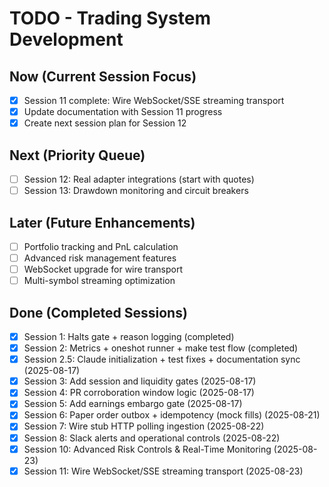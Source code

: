 # TODO - Trading System Development

## Now (Current Session Focus)
- [x] Session 11 complete: Wire WebSocket/SSE streaming transport
- [x] Update documentation with Session 11 progress
- [x] Create next session plan for Session 12

## Next (Priority Queue) 
- [ ] Session 12: Real adapter integrations (start with quotes)
- [ ] Session 13: Drawdown monitoring and circuit breakers

## Later (Future Enhancements)
- [ ] Portfolio tracking and PnL calculation
- [ ] Advanced risk management features
- [ ] WebSocket upgrade for wire transport
- [ ] Multi-symbol streaming optimization

## Done (Completed Sessions)
- [x] Session 1: Halts gate + reason logging (completed)
- [x] Session 2: Metrics + oneshot runner + make test flow (completed)
- [x] Session 2.5: Claude initialization + test fixes + documentation sync (2025-08-17)
- [x] Session 3: Add session and liquidity gates (2025-08-17)
- [x] Session 4: PR corroboration window logic (2025-08-17)
- [x] Session 5: Add earnings embargo gate (2025-08-17)
- [x] Session 6: Paper order outbox + idempotency (mock fills) (2025-08-21)
- [x] Session 7: Wire stub HTTP polling ingestion (2025-08-22)
- [x] Session 8: Slack alerts and operational controls (2025-08-22)
- [x] Session 10: Advanced Risk Controls & Real-Time Monitoring (2025-08-23)
- [x] Session 11: Wire WebSocket/SSE streaming transport (2025-08-23)
